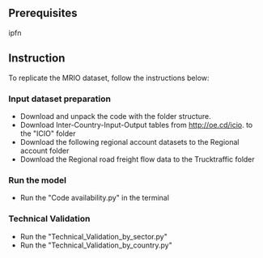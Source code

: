 ## Prerequisites
ipfn

## Instruction
To replicate the MRIO dataset, follow the instructions below:

### Input dataset preparation

          
- Download and unpack the code with the folder structure. 
- Download Inter-Country-Input-Output tables from http://oe.cd/icio. to the "ICIO" folder
- Download the following regional account datasets to the Regional account folder
- Download the Regional road freight flow data to the Trucktraffic folder

### Run the model
- Run the "Code availability.py" in the terminal 

### Technical Validation
- Run the "Technical_Validation_by_sector.py"
- Run the "Technical_Validation_by_country.py"
